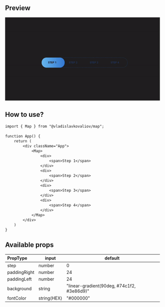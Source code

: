 ## Preview

![Alt Text](example.gif)

## How to use?

```
import { Map } from "@vladislavkovaliov/map";

function App() {
    return (
        <div className="App">
            <Map>
                <div>
                    <span>Step 1</span>
                </div>
                <div>
                    <span>Step 2</span>
                </div>
                <div>
                    <span>Step 3</span>
                </div>
                <div>
                    <span>Step 4</span>
                </div>
            </Map>
        </div>
    )
}

```

## Available props

| PropType     | input       | default                                    |
|:-------------|-------------|--------------------------------------------|
| step         | number      | 0                                          |
| paddingRight | number      | 24                                         |
| paddingLeft  | number      | 24                                         |
| background   | string      | "linear-gradient(90deg, #74c1f2, #3e86d9)" |
| fontColor    | string(HEX) | "#000000"                                  |


